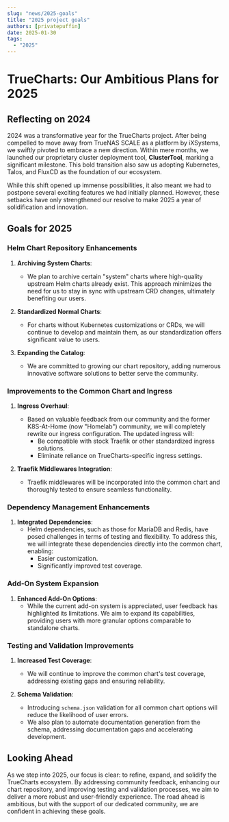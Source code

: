 ```yaml
---
slug: "news/2025-goals"
title: "2025 project goals"
authors: [privatepuffin]
date: 2025-01-30
tags:
  - "2025"
---
```


# TrueCharts: Our Ambitious Plans for 2025

## Reflecting on 2024

2024 was a transformative year for the TrueCharts project. After being compelled to move away from TrueNAS SCALE as a platform by iXSystems, we swiftly pivoted to embrace a new direction. Within mere months, we launched our proprietary cluster deployment tool, **ClusterTool**, marking a significant milestone. This bold transition also saw us adopting Kubernetes, Talos, and FluxCD as the foundation of our ecosystem.

While this shift opened up immense possibilities, it also meant we had to postpone several exciting features we had initially planned. However, these setbacks have only strengthened our resolve to make 2025 a year of solidification and innovation.

## Goals for 2025

### Helm Chart Repository Enhancements

1. **Archiving System Charts**:
   - We plan to archive certain "system" charts where high-quality upstream Helm charts already exist. This approach minimizes the need for us to stay in sync with upstream CRD changes, ultimately benefiting our users.

2. **Standardized Normal Charts**:
   - For charts without Kubernetes customizations or CRDs, we will continue to develop and maintain them, as our standardization offers significant value to users.

3. **Expanding the Catalog**:
   - We are committed to growing our chart repository, adding numerous innovative software solutions to better serve the community.

### Improvements to the Common Chart and Ingress

1. **Ingress Overhaul**:
   - Based on valuable feedback from our community and the former K8S-At-Home (now "Homelab") community, we will completely rewrite our ingress configuration. The updated ingress will:
     - Be compatible with stock Traefik or other standardized ingress solutions.
     - Eliminate reliance on TrueCharts-specific ingress settings.

2. **Traefik Middlewares Integration**:
   - Traefik middlewares will be incorporated into the common chart and thoroughly tested to ensure seamless functionality.

### Dependency Management Enhancements

1. **Integrated Dependencies**:
   - Helm dependencies, such as those for MariaDB and Redis, have posed challenges in terms of testing and flexibility. To address this, we will integrate these dependencies directly into the common chart, enabling:
     - Easier customization.
     - Significantly improved test coverage.

### Add-On System Expansion

1. **Enhanced Add-On Options**:
   - While the current add-on system is appreciated, user feedback has highlighted its limitations. We aim to expand its capabilities, providing users with more granular options comparable to standalone charts.

### Testing and Validation Improvements

1. **Increased Test Coverage**:
   - We will continue to improve the common chart's test coverage, addressing existing gaps and ensuring reliability.

2. **Schema Validation**:
   - Introducing `schema.json` validation for all common chart options will reduce the likelihood of user errors.
   - We also plan to automate documentation generation from the schema, addressing documentation gaps and accelerating development.

## Looking Ahead

As we step into 2025, our focus is clear: to refine, expand, and solidify the TrueCharts ecosystem. By addressing community feedback, enhancing our chart repository, and improving testing and validation processes, we aim to deliver a more robust and user-friendly experience. The road ahead is ambitious, but with the support of our dedicated community, we are confident in achieving these goals.

